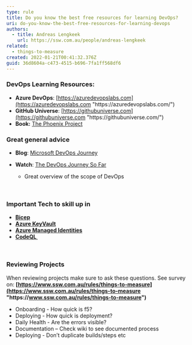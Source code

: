 ```yaml
---
type: rule
title: Do you know the best free resources for learning DevOps?
uri: do-you-know-the-best-free-resources-for-learning-devops
authors:
  - title: Andreas Lengkeek
    url: https://ssw.com.au/people/andreas-lengkeek
related:
  - things-to-measure
created: 2022-01-21T00:41:32.376Z
guid: 36d8604a-c473-4515-b696-7fa1ff568df6
---
```

### DevOps Learning Resources:

* **Azure DevOps**: [https://azuredevopslabs.com](https://azuredevopslabs.com "https\://azuredevopslabs.com/")
* **GitHub Universe**: [https://githubuniverse.com](https://githubuniverse.com "https\://githubuniverse.com/")
* **Book:** [The Phoenix Project](https://www.goodreads.com/book/show/17255186-the-phoenix-project)

### Great general advice

* **Blog**: [Microsoft DevOps Journey](https://azure.microsoft.com/en-au/blog/sharing-the-devops-journey-at-microsoft/)
* **Watch**: [The DevOps Journey So Far](https://www.youtube.com/watch?v=OwiT59e0kB4)

  * Great overview of the scope of DevOps

 

### Important Tech to skill up in

* **[Bicep](https://docs.microsoft.com/en-us/azure/azure-resource-manager/bicep/overview?tabs=bicep)**
* **[Azure KeyVault](https://azure.microsoft.com/en-au/services/key-vault/)**
* **[Azure Managed Identities](https://docs.microsoft.com/en-us/azure/active-directory/managed-identities-azure-resources/overview)**
* **[CodeQL ](https://codeql.github.com/)**

 

### Reviewing Projects

When reviewing projects make sure to ask these questions. See survey on: **[https://www.ssw.com.au/rules/things-to-measure](https://www.ssw.com.au/rules/things-to-measure "https\://www.ssw.com.au/rules/things-to-measure")**

* Onboarding - How quick is f5?
* Deploying - How quick is deployment?
* Daily Health - Are the errors visible?
* Documentation – Check wiki to see documented process
* Deploying - Don’t duplicate builds/steps etc